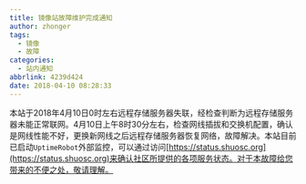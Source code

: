 ```yaml
---
title: 镜像站故障维护完成通知
author: zhonger
tags:
  - 镜像
  - 故障
categories:
  - 站内通知
abbrlink: 4239d424
date: 2018-04-10 08:28:33
---
```


本站于2018年4月10日0时左右远程存储服务器失联，经检查判断为远程存储服务器未能正常联网。4月10日上午8时30分左右，检查网线插拔和交换机配置，确认是网线性能不好，更换新网线之后远程存储服务器恢复网络，故障解决。本站目前已启动`UptimeRobot`外部监控，可以通过访问[https://status.shuosc.org](https://status.shuosc.org)来确认社区所提供的各项服务状态。对于本故障给您带来的不便之处，敬请理解。